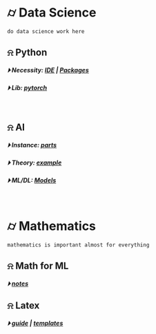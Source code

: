 
# &#x232d; Data Science 
```
do data science work here
```

## &#x237e; Python
##### &#x23f5; Necessity: [IDE](./Basic/ide.md) | [Packages](./Basic/python_package.md)
##### &#x23f5; Lib: [pytorch](./Basic/torch/) 
<br />

## &#x237e; AI
##### &#x23f5; Instance: [parts](./AI/ai-example/)
##### &#x23f5; Theory: [example](./AI/ml/ml-example/)
##### &#x23f5; ML/DL: [Models](./models/)
<br />

# &#x232d; Mathematics
```
mathematics is important almost for everything
```

## &#x237e; Math for ML
##### &#x23f5; [notes](./Math/ML_Math/)

## &#x237e; Latex
##### &#x23f5; [guide](./Math/LaTex/LatexGuide.md) | [templates](./Math/LaTex/templates/)
<br />


